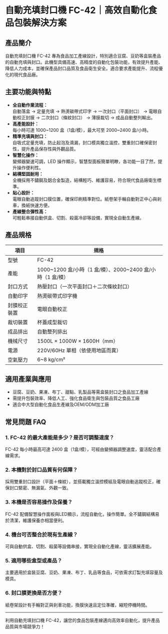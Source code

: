 # 自動充填封口機 FC-42｜高效自動化食品包裝解決方案

## 產品簡介

自動充填封口機 FC-42 專為食品加工產線設計，特別適合豆腐、豆奶等盒裝產品的自動充填與封口。此機型具備高速、高精度的自動化包裝功能，有效提升產能、降低人力成本，並確保產品封口品質及食品衛生安全。適合要求產能提升、流程優化的現代食品廠。

## 主要功能與特點

- **全自動作業流程：**  
  自動落盒 → 定量充填 → 熱燙碳帶式印字 → 一次封口（平面封口） → 電眼自動校正封膜 → 二次封口（條紋封口） → 薄膜裁切 → 成品自動整列輸出。
- **高產能設計：**  
  每小時可達 1000~1200 盒（1盒/模），最大可至 2000~2400 盒/小時。
- **精準充填與封口：**  
  自吸式定量充填，防止起泡及滴漏，封口模具獨立溫控，雙重封口確保密封性，提升產品保存性與外觀品質。
- **智慧化操作：**  
  變頻器變速可調，LED 操作顯示，智慧型面板簡單明瞭，各功能一目了然，提升操作便利性。
- **結構堅固耐用：**  
  全機採用不鏽鋼及鋁合金製造，結構輕巧、維護容易，符合現代食品廠衛生標準。
- **貼心設計：**  
  電眼自動追蹤封口膜位置，確保印刷精準對位。紙卷架手輪自動對正中心與剎車，換紙快速方便。
- **產線整合彈性高：**  
  可輕鬆串接自動供盒、切割、殺菌冷卻等設備，實現全自動生產線。

## 產品規格

| 項目           | 規格                                       |
|----------------|--------------------------------------------|
| 型號           | FC-42                                      |
| 產能           | 1000~1200 盒/小時（1 盒/模）、2000~2400 盒/小時（1 盒/模） |
| 封口方式       | 熱壓封口（一次平面封口＋二次條紋封口）         |
| 自動印字       | 熱燙碳帶式印字機                            |
| 封膜校正裝置   | 電眼自動校正                                |
| 裁切裝置       | 杯蓋成型裁切                                |
| 成品排出       | 自動整列排出                                |
| 機械尺寸       | 1500L × 1000W × 1600H（mm）                |
| 電源           | 220V/60Hz 單相（依使用地區而異）            |
| 空氣壓力       | 6~8 kg/cm²                                 |

## 適用產業與應用

- 豆腐、豆奶、果凍、布丁、甜點、乳製品等需盒裝封口之食品加工產線
- 需提升包裝效率、降低人工、強化食品衛生與包裝品質之食品工廠
- 適合中大型自動化食品生產線及OEM/ODM加工廠

## 常見問題 FAQ

### 1. FC-42 的最大產能是多少？是否可調整速度？
FC-42 每小時最高可達 2400 盒（1盒/模），可經由變頻器調整速度，靈活配合產線需求。

### 2. 本機對於封口品質有何保障？
採用雙重封口設計（平面＋條紋），並搭載獨立溫控模組及電眼自動追蹤校正，確保封口緊密、無漏氣、外觀一致。

### 3. 本機是否容易操作及保養？
FC-42 配備智慧操作面板與LED顯示，流程自動化，操作簡單。全不鏽鋼結構易於清潔，維護保養亦相當便利。

### 4. 機台可否整合於現有生產線？
可與自動供盒、切割、殺菌等設備串接，實現全自動化產線，靈活擴展產能。

### 5. 適用哪些盒型或產品？
主要適用於盒裝豆腐、豆奶、果凍、布丁、乳品等食品，可依需求訂製充填容量及模具。

### 6. 封口膜更換是否方便？
紙卷架設計有手輪對正與剎車功能，換膜快速且定位準確，縮短停機時間。

---

利用自動充填封口機 FC-42，讓您的食品包裝產線邁向高效率自動化，提升產品品質與市場競爭力！
